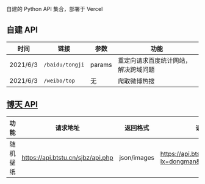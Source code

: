 自建的 Python API 集合，部署于 Vercel

## 自建 API

| 时间 | 链接 | 参数 | 功能 |
| --- | --- | --- | --- |
| 2021/6/3 | `/baidu/tongji` | params | 重定向请求百度统计网站，解决跨域问题 |
| 2021/6/3 | `/weibo/top` | 无 | 爬取微博热搜 |


## [博天 API](https://api.btstu.cn/)

| 功能 | 请求地址 | 返回格式 | 请求示例 |
| --- | --- | --- | --- |
| 随机壁纸 | https://api.btstu.cn/sjbz/api.php | json/images | https://api.btstu.cn/sjbz/api.php?lx=dongman&format=images
